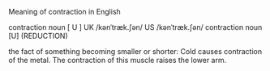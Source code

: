 Meaning of contraction in English
 
contraction
noun [ U ]
UK  /kənˈtræk.ʃən/ US  /kənˈtræk.ʃən/
contraction noun [U] (REDUCTION)
 
the fact of something becoming smaller or shorter:
Cold causes contraction of the metal.
The contraction of this muscle raises the lower arm.